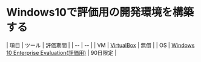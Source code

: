 # Windows10で評価用の開発環境を構築する

| 項目 | ツール | 評価期間 |
| -- | -- |
| VM | [VirtualBox](https://www.virtualbox.org/) | 無償 |
| OS | [Windows 10 Enterprise Evaluation(評価用)](https://technet.microsoft.com/ja-jp/evalcenter/dn781239.aspx) | 90日限定 |

 